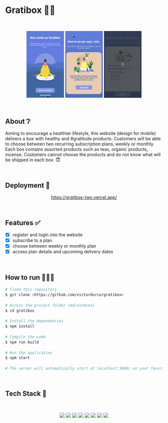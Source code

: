 # Gratibox 🙏🏼

</br>

<p align="center">
  <img src="./src/assets/home.gif" width="120" alt="gratibox" />
   <img src="./src/assets/plans.gif" width="120" alt="gratibox" />
   <img src="./src/assets/subscription.gif" width="120" alt="gratibox" />
</p>

</br>

## About ❔

Aiming to encourage a healthier lifestyle, this website (design for mobile) delivers a box with healthy and #gratitude products. Customers will be able to choose between two recurring subscription plans, weekly or monthly. Each box contains assorted products such as teas, organic products, incense. Customers cannot choose the products and do not know what will be shipped in each box. 😇

<!-- ## Preview

um gif da aplicação bem maneiro -->

</br>

## Deployment 🚀

<p align="center"><a  href="https://gratibox-two.vercel.app/">https://gratibox-two.vercel.app/</a></p>

</br>

## Features ✅

- [x] register and login into the website
- [x] subscribe to a plan
- [x] choose between weekly or monthly plan
- [x] access plan details and upcoming delivery dates

</br>

## How to run 🏃‍♀️💨

```bash
# Clone this repository
$ git clone <https://github.com/victordurco/gratibox>

# Access the project folder cmd/terminal
$ cd gratibox

# Install the dependencies
$ npm install

# Compile the code
$ npm run build

# Run the application
$ npm start

# The server will automatically start at localhost:3000/ on your favorite browser
```

</br>

## Tech Stack 💾

<br/>

<p align="center">
<img src="https://img.shields.io/badge/HTML5-E34F26?style=for-the-badge&logo=html5&logoColor=white" />
<img src="https://img.shields.io/badge/CSS3-1572B6?style=for-the-badge&logo=css3&logoColor=white" />
<img src="https://img.shields.io/badge/JavaScript-F7DF1E?style=for-the-badge&logo=javascript&logoColor=black" />
<img src="https://img.shields.io/badge/React-20232A?style=for-the-badge&logo=react&logoColor=61DAFB" />
<img src="https://img.shields.io/badge/styled--components-DB7093?style=for-the-badge&logo=styled-components&logoColor=white" />
<img src="https://img.shields.io/badge/Vercel-000000?style=for-the-badge&logo=vercel&logoColor=white" />
<img src="https://img.shields.io/badge/Jest-C21325?style=for-the-badge&logo=jest&logoColor=white" />
<img src="https://img.shields.io/badge/Cypress-17202C?style=for-the-badge&logo=cypress&logoColor=white" />
</p>

</br>

<!--
### Contributors and Contact

### Acknowledgements -->
